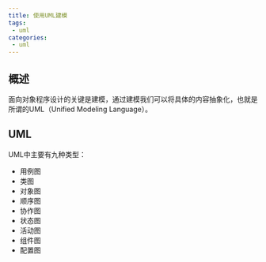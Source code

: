 ```yaml
---
title: 使用UML建模
tags:
 - uml
categories:
 - uml
---
```


## 概述 ##
面向对象程序设计的关键是建模，通过建模我们可以将具体的内容抽象化，也就是所谓的UML（Unified Modeling Language）。

## UML ##
UML中主要有九种类型：

* 用例图
* 类图
* 对象图
* 顺序图
* 协作图
* 状态图
* 活动图
* 组件图
* 配置图
